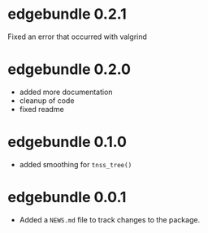 # edgebundle 0.2.1

Fixed an error that occurred with valgrind

# edgebundle 0.2.0

* added more documentation
* cleanup of code
* fixed readme

# edgebundle 0.1.0

* added smoothing for `tnss_tree()`

# edgebundle 0.0.1

* Added a `NEWS.md` file to track changes to the package.
